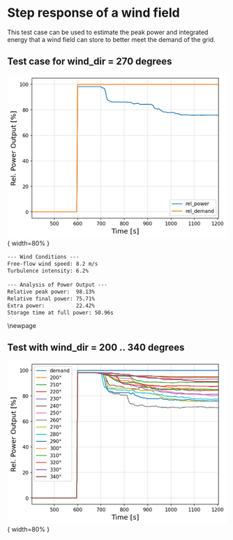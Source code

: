 # Step response of a wind field

This test case can be used to estimate the peak power and integrated energy that a wind field can store to better meet the demand of the grid.

## Test case for wind_dir = 270 degrees

![Step Response](step_response_wind_dir_270.0.png){ width=80% }

```
--- Wind Conditions ---
Free-flow wind speed: 8.2 m/s
Turbulence intensity: 6.2%

--- Analysis of Power Output ---
Relative peak power:  98.13%
Relative final power: 75.71%
Extra power:          22.42%
Storage time at full power: 50.96s
```

\newpage

## Test with wind_dir = 200 .. 340 degrees

![Step Response](step_response_all_wind_directions.png){ width=80% }

